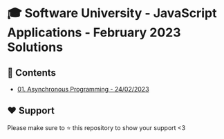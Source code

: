 # :mortar_board: Software University - JavaScript Applications - February 2023 Solutions

## :orange_book: Contents

- [01. Asynchronous Programming - 24/02/2023](https://github.com/vassdeniss/software-university-courses/tree/master/js-apps/01.AsyncProgramming)

## :heart: Support

Please make sure to :star: this repository to show your support <3
